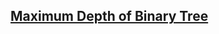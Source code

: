 <h2><a href="https://leetcode.com/problems/maximum-depth-of-binary-tree">Maximum Depth of Binary Tree</a></h2>
